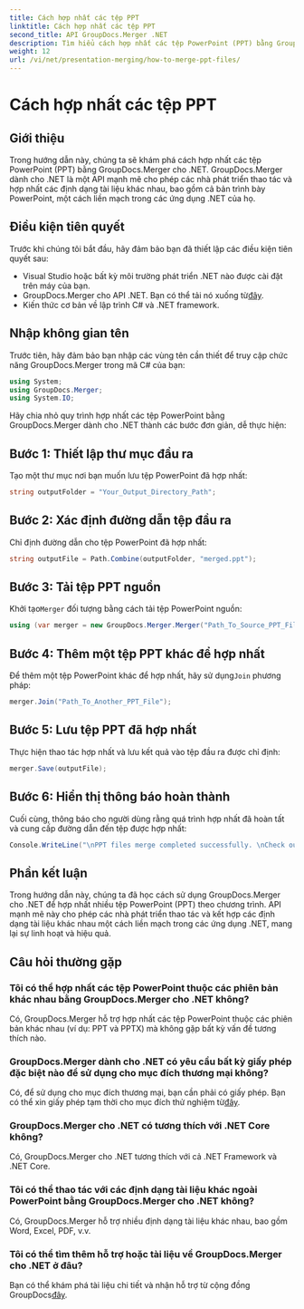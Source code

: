 ```yaml
---
title: Cách hợp nhất các tệp PPT
linktitle: Cách hợp nhất các tệp PPT
second_title: API GroupDocs.Merger .NET
description: Tìm hiểu cách hợp nhất các tệp PowerPoint (PPT) bằng GroupDocs.Merger cho .NET một cách dễ dàng. Nâng cao ứng dụng .NET của bạn bằng API mạnh mẽ này.
weight: 12
url: /vi/net/presentation-merging/how-to-merge-ppt-files/
---
```


# Cách hợp nhất các tệp PPT

## Giới thiệu
Trong hướng dẫn này, chúng ta sẽ khám phá cách hợp nhất các tệp PowerPoint (PPT) bằng GroupDocs.Merger cho .NET. GroupDocs.Merger dành cho .NET là một API mạnh mẽ cho phép các nhà phát triển thao tác và hợp nhất các định dạng tài liệu khác nhau, bao gồm cả bản trình bày PowerPoint, một cách liền mạch trong các ứng dụng .NET của họ.
## Điều kiện tiên quyết
Trước khi chúng tôi bắt đầu, hãy đảm bảo bạn đã thiết lập các điều kiện tiên quyết sau:
- Visual Studio hoặc bất kỳ môi trường phát triển .NET nào được cài đặt trên máy của bạn.
-  GroupDocs.Merger cho API .NET. Bạn có thể tải nó xuống từ[đây](https://releases.groupdocs.com/merger/net/).
- Kiến thức cơ bản về lập trình C# và .NET framework.

## Nhập không gian tên
Trước tiên, hãy đảm bảo bạn nhập các vùng tên cần thiết để truy cập chức năng GroupDocs.Merger trong mã C# của bạn:
```csharp
using System; 
using GroupDocs.Merger;
using System.IO;
```

Hãy chia nhỏ quy trình hợp nhất các tệp PowerPoint bằng GroupDocs.Merger dành cho .NET thành các bước đơn giản, dễ thực hiện:
## Bước 1: Thiết lập thư mục đầu ra
Tạo một thư mục nơi bạn muốn lưu tệp PowerPoint đã hợp nhất:
```csharp
string outputFolder = "Your_Output_Directory_Path";
```
## Bước 2: Xác định đường dẫn tệp đầu ra
Chỉ định đường dẫn cho tệp PowerPoint đã hợp nhất:
```csharp
string outputFile = Path.Combine(outputFolder, "merged.ppt");
```
## Bước 3: Tải tệp PPT nguồn
 Khởi tạo`Merger` đối tượng bằng cách tải tệp PowerPoint nguồn:
```csharp
using (var merger = new GroupDocs.Merger.Merger("Path_To_Source_PPT_File"))
```
## Bước 4: Thêm một tệp PPT khác để hợp nhất
 Để thêm một tệp PowerPoint khác để hợp nhất, hãy sử dụng`Join` phương pháp:
```csharp
merger.Join("Path_To_Another_PPT_File");
```
## Bước 5: Lưu tệp PPT đã hợp nhất
Thực hiện thao tác hợp nhất và lưu kết quả vào tệp đầu ra được chỉ định:
```csharp
merger.Save(outputFile);
```
## Bước 6: Hiển thị thông báo hoàn thành
Cuối cùng, thông báo cho người dùng rằng quá trình hợp nhất đã hoàn tất và cung cấp đường dẫn đến tệp được hợp nhất:
```csharp
Console.WriteLine("\nPPT files merge completed successfully. \nCheck output in {0}", outputFolder);
```

## Phần kết luận
Trong hướng dẫn này, chúng ta đã học cách sử dụng GroupDocs.Merger cho .NET để hợp nhất nhiều tệp PowerPoint (PPT) theo chương trình. API mạnh mẽ này cho phép các nhà phát triển thao tác và kết hợp các định dạng tài liệu khác nhau một cách liền mạch trong các ứng dụng .NET, mang lại sự linh hoạt và hiệu quả.

## Câu hỏi thường gặp
### Tôi có thể hợp nhất các tệp PowerPoint thuộc các phiên bản khác nhau bằng GroupDocs.Merger cho .NET không?
Có, GroupDocs.Merger hỗ trợ hợp nhất các tệp PowerPoint thuộc các phiên bản khác nhau (ví dụ: PPT và PPTX) mà không gặp bất kỳ vấn đề tương thích nào.
### GroupDocs.Merger dành cho .NET có yêu cầu bất kỳ giấy phép đặc biệt nào để sử dụng cho mục đích thương mại không?
 Có, để sử dụng cho mục đích thương mại, bạn cần phải có giấy phép. Bạn có thể xin giấy phép tạm thời cho mục đích thử nghiệm từ[đây](https://purchase.groupdocs.com/temporary-license/).
### GroupDocs.Merger cho .NET có tương thích với .NET Core không?
Có, GroupDocs.Merger cho .NET tương thích với cả .NET Framework và .NET Core.
### Tôi có thể thao tác với các định dạng tài liệu khác ngoài PowerPoint bằng GroupDocs.Merger cho .NET không?
Có, GroupDocs.Merger hỗ trợ nhiều định dạng tài liệu khác nhau, bao gồm Word, Excel, PDF, v.v.
### Tôi có thể tìm thêm hỗ trợ hoặc tài liệu về GroupDocs.Merger cho .NET ở đâu?
Bạn có thể khám phá tài liệu chi tiết và nhận hỗ trợ từ cộng đồng GroupDocs[đây](https://forum.groupdocs.com/c/merger/32).